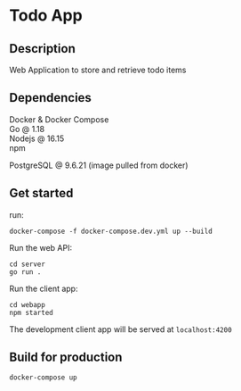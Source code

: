 # Todo App

## Description

Web Application to store and retrieve todo items

## Dependencies

Docker & Docker Compose  
Go @ 1.18  
Nodejs @ 16.15  
npm  

PostgreSQL @ 9.6.21 (image pulled from docker)

## Get started

run:  

```docker-compose -f docker-compose.dev.yml up --build```

Run the web API:

```
cd server
go run .
```

Run the client app:

```
cd webapp
npm started
```

The development client app will be served at `localhost:4200`

## Build for production

```docker-compose up```

